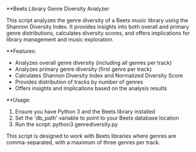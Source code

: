 **Beets Library Genre Diversity Analyzer

This script analyzes the genre diversity of a Beets music library using the Shannon Diversity Index.
It provides insights into both overall and primary genre distributions, calculates diversity scores,
and offers implications for library management and music exploration.

**Features:
- Analyzes overall genre diversity (including all genres per track)
- Analyzes primary genre diversity (first genre per track)
- Calculates Shannon Diversity Index and Normalized Diversity Score
- Provides distribution of tracks by number of genres
- Offers insights and implications based on the analysis results

**Usage:
1. Ensure you have Python 3 and the Beets library installed
2. Set the 'db_path' variable to point to your Beets database location
3. Run the script: python3 genrediversity.py

This script is designed to work with Beets libraries where genres are comma-separated,
with a maximum of three genres per track.
